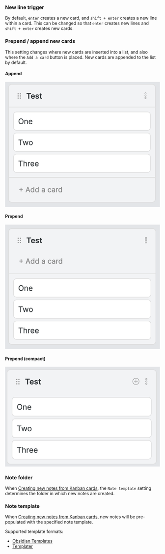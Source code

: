 ### New line trigger

By default, `enter` creates a new card, and `shift + enter` creates a new line within a card. This can be changed so that `enter` creates new lines and `shift + enter` creates new cards.

### Prepend / append new cards

This setting changes where new cards are inserted into a list, and also where the `Add a card` button is placed. New cards are appended to the list by default.

#### Append

![250](../Assets/Screen%20Shot%202021-09-13%20at%2012.22.08%20PM.png)

#### Prepend

![250](../Assets/Screen%20Shot%202021-09-13%20at%2012.22.57%20PM.png)

#### Prepend (compact)

![250](../Assets/Screen%20Shot%202021-09-13%20at%2012.23.35%20PM.png)

### Note folder

When [Creating new notes from Kanban cards](../How%20to/Creating%20new%20notes%20from%20Kanban%20cards.md), the `Note template` setting determines the folder in which new notes are created.

### Note template

When [Creating new notes from Kanban cards](../How%20to/Creating%20new%20notes%20from%20Kanban%20cards.md), new notes will be pre-populated with the specified note template.

Supported template formats:

* [Obsidian Templates](https://help.obsidian.md/Plugins/Templates)
* [Templater](https://silentvoid13.github.io/Templater/)

